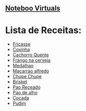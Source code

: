 ## <a href="index.md" >Noteboo Virtuals</a>

# Lista de Receitas:

- <a href="Receitas/Fricasse.md" >Fricasse</a>
- <a href="Receitas/Coxinha.md" >Coxinha</a>
- <a href="Receitas/Cachoro_Quente.md" >Cachorro Quente</a>
- <a href="Receitas/Frango_na_Cerveja.md" >Frango na cerveja</a>
- <a href="Receitas/Medalhao.md" >Medalhao</a>
- <a href="Receitas/Macarrao_Alfredo.md" >Macarrao alfredo</a>
- <a href="Receitas/Chupe_Chupe.md" >Chupe Chupe</a>
- <a href="Receitas/Brisket.md" >Brisket</a>
- <a href="Receitas/Pao_Receado.md" >Pao Receado</a>
- <a href="Receitas/Pao_de_Alho.md" >Pao de alho</a>
- <a href="Receitas/Cocada.md" >Cocada</a>
- <a href="Receitas/Pudim.md" >Pudim</a>